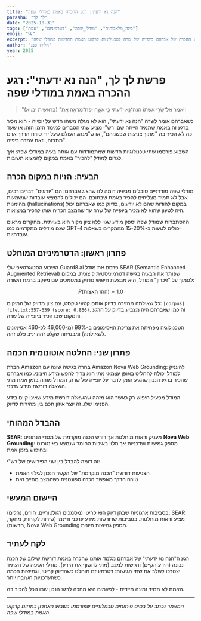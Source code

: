 ```yaml
---
title: "הנה נא ידעתי: רגע ההכרה באמת במודלי שפה"
parasha: "לך לך"
date: "2025-10-31"
tags: ["בינה_מלאכותית", "מודלי_שפה", "דטרמיניזם", "אמת"]
emoji: "🔍"
excerpt: "מרגע ההכרה של אברהם ביופייה של שרה לטכנולוגיות קרקוע האמת החדשות במודלי שפה"
author: "אלירן סבג"
year: 2025
---
```


# פרשת לך לך, "הנה נא ידעתי": רגע ההכרה באמת במודלי שפה

> "וַיֹּ֨אמֶר֙ אֶל־שָׂרַ֣י אִשְׁתּ֔וֹ הִנֵּה־נָ֣א יָדַ֔עְתִּי כִּ֛י אִשָּׁ֥ה יְפַת־מַרְאֶ֖ה אָֽתְּ" (בראשית יב:יא)

כשאברהם אומר לשרה "הנה נא ידעתי", הוא לא מגלה משהו חדש על יופייה - הוא מכיר ברגע זה באמת שתמיד הייתה שם. רש"י מציע שתי הסברים למימד הזמן הזה: או שעד כה לא הכיר בה "מתוך צניעות שבשניהם", או ש"מנהג העולם שעל ידי טורח הדרך אדם מתבזה, וזאת עמדה ביפיה". 

השבוע פורסמו שתי טכנולוגיות חדשות שמתמודדות עם אותה בעיה במודלי שפה: איך לגרום למודל "להכיר" באמת במקום להמציא תשובות.

## הבעיה: הזיות במקום הכרה

מודלי שפה מודרניים סובלים מבעיה דומה לזו שהציג אברהם: הם "יודעים" דברים רבים, אבל לא תמיד מצליחים להכיר באמת שבתוכם. הם יכולים להמציא עובדות שנשמעות מהימנות (hallucinations) במקום להודות שהם לא יודעים, בדיוק כמו שאברהם יכול היה לטעון שהוא לא מכיר ביופייה של שרה עד שהמצב הכריח אותו להכיר במציאות.

ההסתברות שמודל שפה יספק מידע שגוי ללא ציון מקור היא בעייתית. מחקרים מראים שגם מודלים מתקדמים כמו GPT-4 יכולים לטעות ב-15-20% מהמקרים בשאלות עובדתיות.

## פתרון ראשון: הדטרמיניזם המוחלט

השבוע הסטארטאפ שלי Guard8.ai פרסם את מודל SEAR (Semantic Enhanced Augmented Retrieval) שפותר את הבעיה בגישה דטרמיניסטית קיצונית. במקום לסמוך על "זיכרון" המודל, היא מבצעת חיפוש מדויק במסמכים עם מעקב ברמת השורה:

$$P(\text{ההז האצות}) = 1.0$$

כל שאילתה מחזירה בדיוק אותם קטעי טקסט, עם ציון מדויק של המיקום: `[corpus] file.txt:557-659 (score: 0.856)`. זה כמו שאברהם היה מצביע בדיוק על הרגע והמקום שבו הכיר ביופייה של שרה.

הטכנולוגיה מפחיתה את צריכת האסימונים ב-99% (מ-46,000 לכ-460 אסימונים לשאילתה) ומבטיחה שקלט זהה יניב פלט זהה.

## פתרון שני: החלטה אוטונומית חכמה

חברת Amazon בחרה בגישה שונה עם Amazon Nova Web Grounding: להעניק למודל יכולת להחליט באופן עצמאי מתי הוא צריך לחפש מידע חיצוני. כמו אברהם שהכיר ברגע הנכון שהגיע הזמן לדבר על יופייה של שרה, המודל מזהה בזמן אמת מתי השאלה דורשת מידע עדכני.

המודל מפעיל חיפוש רק כאשר הוא מזהה שהשאלה דורשת מידע שאינו קיים בידע הפנימי שלו. זה יוצר איזון חכם בין מהירות לדיוק.

## ההבדל המהותי

**SEAR**: מעניק ודאות מוחלטת אך דורש הכנה מוקדמת של מסדי הנתונים
**Nova Web Grounding**: מספק גמישות ועדכניות אך תלוי באיכות החומר שנמצא באינטרנט ובחיפוש בזמן אמת

זה דומה להבדל בין שני הפירושים של רש"י:
- הצניעות דורשת "הכנה מוקדמת" של הקשר הנכון לגילוי האמת
- טורח הדרך מאפשר הכרה ספונטנית כשהמצב מחייב זאת

## היישום המעשי

בסביבות ארגוניות שבהן דיוק הוא קריטי (מסמכים רגולטוריים, חוזים, נהלים), SEAR מציע ודאות מוחלטת. בסביבות שדורשות מידע עדכני ודינמי (שירות לקוחות, מחקר, חדשות), Nova Web Grounding מספק גמישות חיונית.

## לקח לעתיד

רגע ה"הנה נא ידעתי" של אברהם מלמד אותנו שהכרה באמת דורשת שילוב של הכנה נכונה (הידע הקיים) ורגישות למצב (מתי לחשוף את הידע). מודלי השפה של העתיד יצטרכו לשלב את שתי הגישות: דטרמיניזם מוחלט כשהדיוק קריטי, וגמישות חכמה כשהעדכניות חשובה יותר.

האמת לא תמיד זמינה מיידית - לפעמים היא מחכה לרגע הנכון שבו נוכל להכיר בה.

---
*המאמר נכתב על בסיס פיתוחים טכנולוגיים שפורסמו בשבוע האחרון בתחום קרקוע האמת במודלי שפה.*